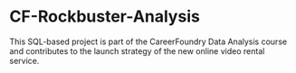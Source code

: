 # CF-Rockbuster-Analysis
This SQL-based project is part of the CareerFoundry Data Analysis course and contributes to the launch strategy of the new online video rental service.
